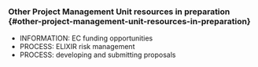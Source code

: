 ### Other Project Management Unit resources in preparation {#other-project-management-unit-resources-in-preparation}

*   INFORMATION: EC funding opportunities
*   PROCESS: ELIXIR risk management
*   PROCESS: developing and submitting proposals